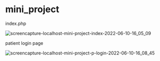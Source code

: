 # mini_project
index.php

![screencapture-localhost-mini-project-index-2022-06-10-16_05_09](https://user-images.githubusercontent.com/79381313/173056619-afeff5f0-2b81-41c9-b1f2-1dd331d98166.png)

patient login page

![screencapture-localhost-mini-project-p-login-2022-06-10-16_08_45](https://user-images.githubusercontent.com/79381313/173057157-bc299091-21ab-4ec7-a6c3-9b0dcdd1aa3c.png)

